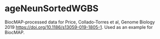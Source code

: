 # ageNeunSortedWGBS
BiocMAP-processed data for Price, Collado-Torres et al, Genome Biology 2019 https://doi.org/10.1186/s13059-019-1805-1. Used as an example for BiocMAP.
